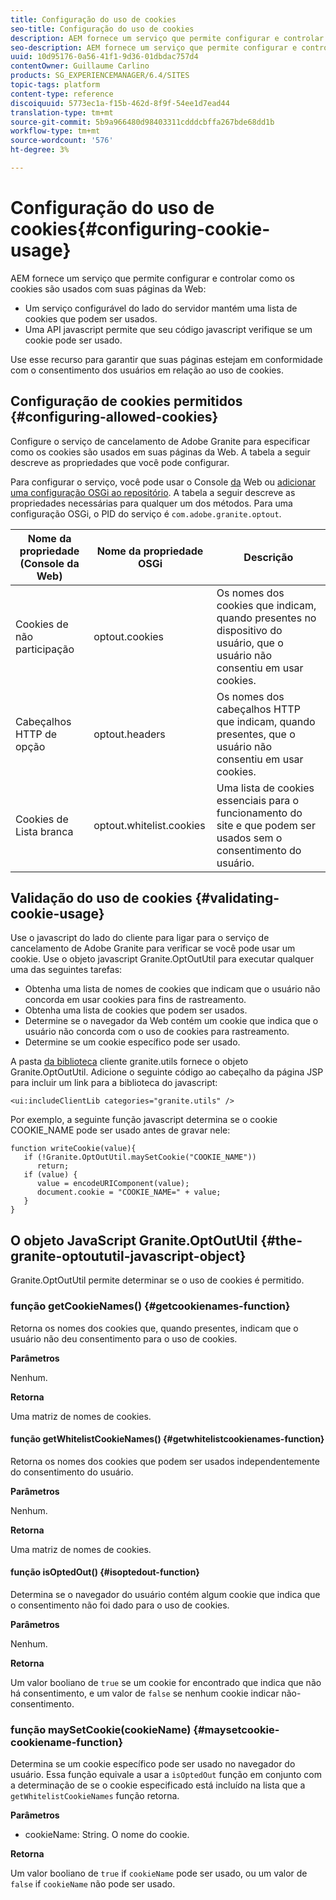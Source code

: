 ```yaml
---
title: Configuração do uso de cookies
seo-title: Configuração do uso de cookies
description: AEM fornece um serviço que permite configurar e controlar como os cookies são usados com suas páginas da Web
seo-description: AEM fornece um serviço que permite configurar e controlar como os cookies são usados com suas páginas da Web
uuid: 10d95176-0a56-41f1-9d36-01dbdac757d4
contentOwner: Guillaume Carlino
products: SG_EXPERIENCEMANAGER/6.4/SITES
topic-tags: platform
content-type: reference
discoiquuid: 5773ec1a-f15b-462d-8f9f-54ee1d7ead44
translation-type: tm+mt
source-git-commit: 5b9a966480d98403311cdddcbffa267bde68dd1b
workflow-type: tm+mt
source-wordcount: '576'
ht-degree: 3%

---
```



# Configuração do uso de cookies{#configuring-cookie-usage}

AEM fornece um serviço que permite configurar e controlar como os cookies são usados com suas páginas da Web:

* Um serviço configurável do lado do servidor mantém uma lista de cookies que podem ser usados.
* Uma API javascript permite que seu código javascript verifique se um cookie pode ser usado.

Use esse recurso para garantir que suas páginas estejam em conformidade com o consentimento dos usuários em relação ao uso de cookies.

## Configuração de cookies permitidos {#configuring-allowed-cookies}

Configure o serviço de cancelamento de Adobe Granite para especificar como os cookies são usados em suas páginas da Web. A tabela a seguir descreve as propriedades que você pode configurar.

Para configurar o serviço, você pode usar o Console [da](/help/sites-deploying/configuring-osgi.md#osgi-configuration-with-the-web-console) Web ou [adicionar uma configuração OSGi ao repositório](/help/sites-deploying/configuring-osgi.md#adding-a-new-configuration-to-the-repository). A tabela a seguir descreve as propriedades necessárias para qualquer um dos métodos. Para uma configuração OSGi, o PID do serviço é `com.adobe.granite.optout`.

| Nome da propriedade (Console da Web) | Nome da propriedade OSGi | Descrição |
|---|---|---|
| Cookies de não participação | optout.cookies | Os nomes dos cookies que indicam, quando presentes no dispositivo do usuário, que o usuário não consentiu em usar cookies. |
| Cabeçalhos HTTP de opção | optout.headers | Os nomes dos cabeçalhos HTTP que indicam, quando presentes, que o usuário não consentiu em usar cookies. |
| Cookies de Lista branca | optout.whitelist.cookies | Uma lista de cookies essenciais para o funcionamento do site e que podem ser usados sem o consentimento do usuário. |

## Validação do uso de cookies {#validating-cookie-usage}

Use o javascript do lado do cliente para ligar para o serviço de cancelamento de Adobe Granite para verificar se você pode usar um cookie. Use o objeto javascript Granite.OptOutUtil para executar qualquer uma das seguintes tarefas:

* Obtenha uma lista de nomes de cookies que indicam que o usuário não concorda em usar cookies para fins de rastreamento.
* Obtenha uma lista de cookies que podem ser usados.
* Determine se o navegador da Web contém um cookie que indica que o usuário não concorda com o uso de cookies para rastreamento.
* Determine se um cookie específico pode ser usado.

A pasta [da biblioteca](/help/sites-developing/clientlibs.md#referencing-client-side-libraries) cliente granite.utils fornece o objeto Granite.OptOutUtil. Adicione o seguinte código ao cabeçalho da página JSP para incluir um link para a biblioteca do javascript:

`<ui:includeClientLib categories="granite.utils" />`

Por exemplo, a seguinte função javascript determina se o cookie COOKIE_NAME pode ser usado antes de gravar nele:

```
function writeCookie(value){
   if (!Granite.OptOutUtil.maySetCookie("COOKIE_NAME")) 
      return;
   if (value) {
      value = encodeURIComponent(value);
      document.cookie = "COOKIE_NAME=" + value; 
   }
}
```

## O objeto JavaScript Granite.OptOutUtil {#the-granite-optoututil-javascript-object}

Granite.OptOutUtil permite determinar se o uso de cookies é permitido.

### função getCookieNames() {#getcookienames-function}

Retorna os nomes dos cookies que, quando presentes, indicam que o usuário não deu consentimento para o uso de cookies.

**Parâmetros**

Nenhum.

**Retorna**

Uma matriz de nomes de cookies.

#### função getWhitelistCookieNames() {#getwhitelistcookienames-function}

Retorna os nomes dos cookies que podem ser usados independentemente do consentimento do usuário.

**Parâmetros**

Nenhum.

**Retorna**

Uma matriz de nomes de cookies.

#### função isOptedOut() {#isoptedout-function}

Determina se o navegador do usuário contém algum cookie que indica que o consentimento não foi dado para o uso de cookies.

**Parâmetros**

Nenhum.

**Retorna**

Um valor booliano de `true` se um cookie for encontrado que indica que não há consentimento, e um valor de `false` se nenhum cookie indicar não-consentimento.

### função maySetCookie(cookieName) {#maysetcookie-cookiename-function}

Determina se um cookie específico pode ser usado no navegador do usuário. Essa função equivale a usar a `isOptedOut` função em conjunto com a determinação de se o cookie especificado está incluído na lista que a `getWhitelistCookieNames` função retorna.

**Parâmetros**

* cookieName: String. O nome do cookie.

**Retorna**

Um valor booliano de `true` if `cookieName` pode ser usado, ou um valor de `false` if `cookieName` não pode ser usado.
